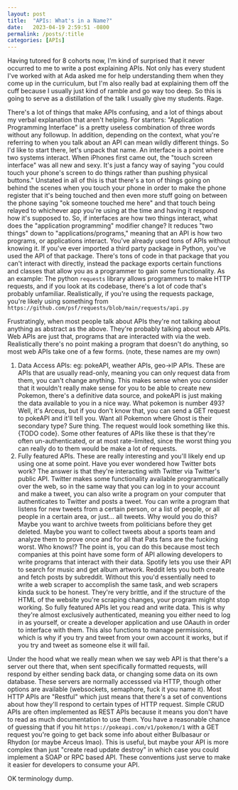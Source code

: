 ```yaml
---
layout: post
title:  "APIs: What's in a Name?"
date:   2023-04-19 2:59:51 -0800
permalink: /posts/:title
categories: [APIs]
---
```

Having tutored for 8 cohorts now, I'm kind of surprised that it never occurred to me to write a post explaining APIs. Not only has every student I've worked with at Ada asked me for help understanding them when they come up in the curriculum, but I'm also really bad at explaining them off the cuff because I usually just kind of ramble and go way too deep. So this is going to serve as a distillation of the talk I usually give my students. Rage.

There's a lot of things that make APIs confusing, and a lot of things about my verbal explanation that aren't helping. For starters: "Application Programming Interface" is a pretty useless combination of three words without any followup. In addition, depending on the context, what you're referring to when you talk about an API can mean wildly different things. So I'd like to start there, let's unpack that name. 
An interface is a point where two systems interact. When iPhones first came out, the "touch screen interface" was all new and sexy. It's just a fancy way of saying "you could touch your phone's screen to do things rather than pushing physical buttons." Unstated in all of this is that there's a ton of things going on behind the scenes when you touch your phone in order to make the phone register that it's being touched and then even more stuff going on between the phone saying "ok someone touched me here" and that touch being relayed to whichever app you're using at the time and having it respond how it's supposed to. 
So, if interfaces are how two things interact, what does the "application programming" modifier change? It reduces "two things" down to "applications/programs," meaning that an API is how two programs, or applications interact. 
You've already used tons of APIs without knowing it. If you've ever imported a third party package in Python, you've used the API of that package. There's tons of code in that package that you can't interact with directly, instead the package exports certain functions and classes that allow you as a programmer to gain some functionality.
As an example: The python `requests` library allows programmers to make HTTP requests, and if you look at its codebase, there's a lot of code that's probably unfamiliar. Realistically, if you're using the requests package, you're likely using something from `https://github.com/psf/requests/blob/main/requests/api.py`

Frustratingly, when most people talk about APIs they're not talking about anything as abstract as the above. They're probably talking about web APIs. Web APIs are just that, programs that are interacted with via the web. Realistically there's no point making a program that doesn't do anything, so most web APIs take one of a few forms. (note, these names are my own)
1. Data Access APIs: eg: pokeAPI, weather APIs, geo->IP APIs. These are APIs that are usually read-only, meaning you can only request data from them, you can't change anything. This makes sense when you consider that it wouldn't really make sense for you to be able to create new Pokemon, there's a definitive data source, and pokeAPI is just making the data available to you in a nice way. What pokemon is number 493? Well, it's Arceus, but if you don't know that, you can send a GET request to pokeAPI and it'll tell you. Want all Pokemon where Ghost is their secondary type? Sure thing. The request would look something like this. {TODO code}. Some other features of APIs like these is that they're often un-authenticated, or at most rate-limited, since the worst thing you can really do to them would be make a lot of requests. 
2. Fully featured APIs. These are really interesting and you'll likely end up using one at some point. Have you ever wondered how Twitter bots work? The answer is that they're interacting with Twitter via Twitter's public API. Twitter makes some functionality available programmatically over the web, so in the same way that you can log in to your account and make a tweet, you can also write a program on your computer that authenticates to Twitter and posts a tweet. You can write a program that listens for new tweets from a certain person, or a list of people, or all people in a certain area, or just... all tweets. Why would you do this? Maybe you want to archive tweets from politicians before they get deleted. Maybe you want to collect tweets about a sports team and analyze them to prove once and for all that Pats fans are the fucking worst. Who knows!? The point is, you can do this because most tech companies at this point have some form of API allowing developers to write programs that interact with their data. Spotify lets you use their API to search for music and get album artwork. Reddit lets you both create and fetch posts by subreddit. Without this you'd essentially need to write a web scraper to accomplish the same task, and web scrapers kinda suck to be honest. They're very brittle, and if the structure of the HTML of the website you're scraping changes, your program might stop working. So fully featured APIs let you read and write data. This is why they're almost exclusively authenticated, meaning you either need to log in as yourself, or create a developer application and use OAauth in order to interface with them. This also functions to manage permissions, which is why if you try and tweet from your own account it works, but if you try and tweet as someone else it will fail. 

Under the hood what we really mean when we say web API is that there's a server out there that, when sent specifically formatted requests, will respond by either sending back data, or changing some data on its own database. These servers are normally accesssed via HTTP, though other options are available (websockets, semaphore, fuck it you name it). 
Most HTTP APIs are "Restful" which just means that there's a set of conventions about how they'll respond to certain types of HTTP request. Simple CRUD APIs are often implemented as REST APIs because it means you don't have to read as much documentation to use them. You have a reasonable chance of guessing that if you hit `https://pokeapi.com/v1/pokemon/1` with a GET request you're going to get back some info about either Bulbasaur or Rhydon (or maybe Arceus lmao). This is useful, but maybe your API is more complex than just "create read update destroy" in which case you could implement a SOAP or RPC based API. These conventions just serve to make it easier for developers to consume your API. 

OK terminology dump.
